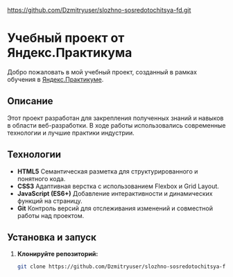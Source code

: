 https://github.com/Dzmitryuser/slozhno-sosredotochitsya-fd.git

# Учебный проект от Яндекс.Практикума

Добро пожаловать в мой учебный проект, созданный в рамках обучения в [Яндекс.Практикуме](https://praktikum.yandex.ru/).

## Описание


Этот проект разработан для закрепления полученных знаний и навыков в области веб-разработки. В ходе работы использовались современные технологии и лучшие практики индустрии.

## Технологии

- **HTML5**
  Семантическая разметка для структурированного и понятного кода.
- **CSS3**
  Адаптивная верстка с использованием Flexbox и Grid Layout.
- **JavaScript (ES6+)**
  Добавление интерактивности и динамических функций на страницу.
- **Git**
  Контроль версий для отслеживания изменений и совместной работы над проектом.

## Установка и запуск

1. **Клонируйте репозиторий:**
   ```bash
   git clone https://github.com/Dzmitryuser/slozhno-sosredotochitsya-fd.git
